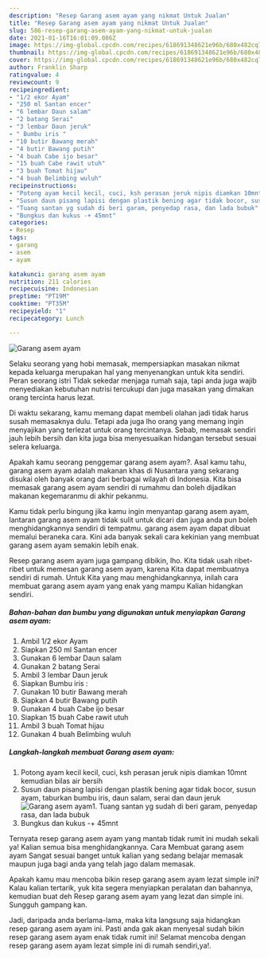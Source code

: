 ```yaml
---
description: "Resep Garang asem ayam yang nikmat Untuk Jualan"
title: "Resep Garang asem ayam yang nikmat Untuk Jualan"
slug: 586-resep-garang-asem-ayam-yang-nikmat-untuk-jualan
date: 2021-01-16T16:01:09.086Z
image: https://img-global.cpcdn.com/recipes/618691348621e96b/680x482cq70/garang-asem-ayam-foto-resep-utama.jpg
thumbnail: https://img-global.cpcdn.com/recipes/618691348621e96b/680x482cq70/garang-asem-ayam-foto-resep-utama.jpg
cover: https://img-global.cpcdn.com/recipes/618691348621e96b/680x482cq70/garang-asem-ayam-foto-resep-utama.jpg
author: Franklin Sharp
ratingvalue: 4
reviewcount: 9
recipeingredient:
- "1/2 ekor Ayam"
- "250 ml Santan encer"
- "6 lembar Daun salam"
- "2 batang Serai"
- "3 lembar Daun jeruk"
- " Bumbu iris "
- "10 butir Bawang merah"
- "4 butir Bawang putih"
- "4 buah Cabe ijo besar"
- "15 buah Cabe rawit utuh"
- "3 buah Tomat hijau"
- "4 buah Belimbing wuluh"
recipeinstructions:
- "Potong ayam kecil kecil, cuci, ksh perasan jeruk nipis diamkan 10mnt kemudian bilas air bersih"
- "Susun daun pisang lapisi dengan plastik bening agar tidak bocor, susun ayam, taburkan bumbu iris, daun salam, serai dan daun jeruk"
- "Tuang santan yg sudah di beri garam, penyedap rasa, dan lada bubuk"
- "Bungkus dan kukus -+ 45mnt"
categories:
- Resep
tags:
- garang
- asem
- ayam

katakunci: garang asem ayam 
nutrition: 211 calories
recipecuisine: Indonesian
preptime: "PT19M"
cooktime: "PT35M"
recipeyield: "1"
recipecategory: Lunch

---
```



![Garang asem ayam](https://img-global.cpcdn.com/recipes/618691348621e96b/680x482cq70/garang-asem-ayam-foto-resep-utama.jpg)

Selaku seorang yang hobi memasak, mempersiapkan masakan nikmat kepada keluarga merupakan hal yang menyenangkan untuk kita sendiri. Peran seorang istri Tidak sekedar menjaga rumah saja, tapi anda juga wajib menyediakan kebutuhan nutrisi tercukupi dan juga masakan yang dimakan orang tercinta harus lezat.

Di waktu  sekarang, kamu memang dapat membeli olahan jadi tidak harus susah memasaknya dulu. Tetapi ada juga lho orang yang memang ingin menyajikan yang terlezat untuk orang tercintanya. Sebab, memasak sendiri jauh lebih bersih dan kita juga bisa menyesuaikan hidangan tersebut sesuai selera keluarga. 



Apakah kamu seorang penggemar garang asem ayam?. Asal kamu tahu, garang asem ayam adalah makanan khas di Nusantara yang sekarang disukai oleh banyak orang dari berbagai wilayah di Indonesia. Kita bisa memasak garang asem ayam sendiri di rumahmu dan boleh dijadikan makanan kegemaranmu di akhir pekanmu.

Kamu tidak perlu bingung jika kamu ingin menyantap garang asem ayam, lantaran garang asem ayam tidak sulit untuk dicari dan juga anda pun boleh menghidangkannya sendiri di tempatmu. garang asem ayam dapat dibuat memalui beraneka cara. Kini ada banyak sekali cara kekinian yang membuat garang asem ayam semakin lebih enak.

Resep garang asem ayam juga gampang dibikin, lho. Kita tidak usah ribet-ribet untuk memesan garang asem ayam, karena Kita dapat membuatnya sendiri di rumah. Untuk Kita yang mau menghidangkannya, inilah cara membuat garang asem ayam yang enak yang mampu Kalian hidangkan sendiri.

<!--inarticleads1-->

##### Bahan-bahan dan bumbu yang digunakan untuk menyiapkan Garang asem ayam:

1. Ambil 1/2 ekor Ayam
1. Siapkan 250 ml Santan encer
1. Gunakan 6 lembar Daun salam
1. Gunakan 2 batang Serai
1. Ambil 3 lembar Daun jeruk
1. Siapkan  Bumbu iris :
1. Gunakan 10 butir Bawang merah
1. Siapkan 4 butir Bawang putih
1. Gunakan 4 buah Cabe ijo besar
1. Siapkan 15 buah Cabe rawit utuh
1. Ambil 3 buah Tomat hijau
1. Gunakan 4 buah Belimbing wuluh




<!--inarticleads2-->

##### Langkah-langkah membuat Garang asem ayam:

1. Potong ayam kecil kecil, cuci, ksh perasan jeruk nipis diamkan 10mnt kemudian bilas air bersih
1. Susun daun pisang lapisi dengan plastik bening agar tidak bocor, susun ayam, taburkan bumbu iris, daun salam, serai dan daun jeruk
<img src="https://img-global.cpcdn.com/steps/b6fe65b84e4432d8/160x128cq70/garang-asem-ayam-langkah-memasak-2-foto.jpg" alt="Garang asem ayam">1. Tuang santan yg sudah di beri garam, penyedap rasa, dan lada bubuk
1. Bungkus dan kukus -+ 45mnt




Ternyata resep garang asem ayam yang mantab tidak rumit ini mudah sekali ya! Kalian semua bisa menghidangkannya. Cara Membuat garang asem ayam Sangat sesuai banget untuk kalian yang sedang belajar memasak maupun juga bagi anda yang telah jago dalam memasak.

Apakah kamu mau mencoba bikin resep garang asem ayam lezat simple ini? Kalau kalian tertarik, yuk kita segera menyiapkan peralatan dan bahannya, kemudian buat deh Resep garang asem ayam yang lezat dan simple ini. Sungguh gampang kan. 

Jadi, daripada anda berlama-lama, maka kita langsung saja hidangkan resep garang asem ayam ini. Pasti anda gak akan menyesal sudah bikin resep garang asem ayam enak tidak rumit ini! Selamat mencoba dengan resep garang asem ayam lezat simple ini di rumah sendiri,ya!.

